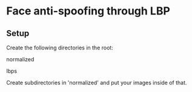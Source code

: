 # Face anti-spoofing through LBP

## Setup
Create the following directories in the root:

normalized

lbps


Create subdirectories in 'normalized' and put your images inside of that.
